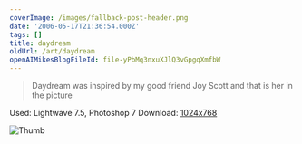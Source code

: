 ```yaml
---
coverImage: /images/fallback-post-header.png
date: '2006-05-17T21:36:54.000Z'
tags: []
title: daydream
oldUrl: /art/daydream
openAIMikesBlogFileId: file-yPbMq3nxuXJlQ3vGpgqXmfbW
---
```


> Daydream was inspired by my good friend Joy Scott and that is her in the picture

Used: Lightwave 7.5, Photoshop 7
Download: [1024x768](https://www.mikecann.blog/Images/Art-Full/daydream.jpg)

![Thumb](https://www.mikecann.blog/Images/Art-Thumbs/daydream.gif "Thumb")
